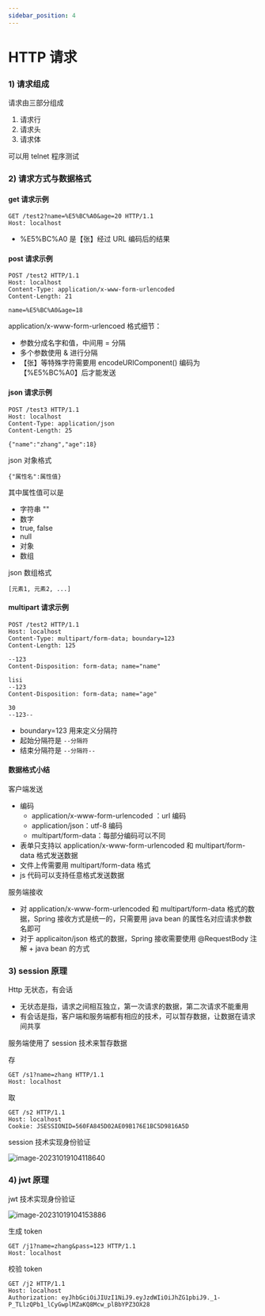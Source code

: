 ```yaml
---
sidebar_position: 4
---
```


# HTTP 请求

### 1) 请求组成

请求由三部分组成

1. 请求行
2. 请求头
3. 请求体

可以用 telnet 程序测试

### 2) 请求方式与数据格式

#### get 请求示例

```
GET /test2?name=%E5%BC%A0&age=20 HTTP/1.1
Host: localhost
```

* %E5%BC%A0 是【张】经过 URL 编码后的结果

#### post 请求示例

```
POST /test2 HTTP/1.1
Host: localhost
Content-Type: application/x-www-form-urlencoded
Content-Length: 21

name=%E5%BC%A0&age=18
```

application/x-www-form-urlencoed 格式细节：

* 参数分成名字和值，中间用 = 分隔
* 多个参数使用 & 进行分隔
* 【张】等特殊字符需要用 encodeURIComponent() 编码为 【%E5%BC%A0】后才能发送



#### json 请求示例

```
POST /test3 HTTP/1.1
Host: localhost
Content-Type: application/json
Content-Length: 25

{"name":"zhang","age":18}
```



json 对象格式

```
{"属性名":属性值}
```

其中属性值可以是

* 字符串 ""
* 数字
* true, false
* null
* 对象
* 数组

json 数组格式

```
[元素1, 元素2, ...]
```



#### multipart 请求示例

```
POST /test2 HTTP/1.1
Host: localhost
Content-Type: multipart/form-data; boundary=123
Content-Length: 125

--123
Content-Disposition: form-data; name="name"

lisi
--123
Content-Disposition: form-data; name="age"

30
--123--
```

* boundary=123 用来定义分隔符
* 起始分隔符是 `--分隔符`
* 结束分隔符是 `--分隔符--`



#### 数据格式小结

客户端发送

* 编码 
  * application/x-www-form-urlencoded ：url 编码
  * application/json：utf-8 编码
  * multipart/form-data：每部分编码可以不同
* 表单只支持以 application/x-www-form-urlencoded 和 multipart/form-data 格式发送数据
* 文件上传需要用 multipart/form-data 格式
* js 代码可以支持任意格式发送数据 

服务端接收

* 对 application/x-www-form-urlencoded 和 multipart/form-data 格式的数据，Spring 接收方式是统一的，只需要用 java bean 的属性名对应请求参数名即可
* 对于 applicaiton/json 格式的数据，Spring 接收需要使用 @RequestBody 注解 + java bean 的方式



### 3) session 原理

Http 无状态，有会话

* 无状态是指，请求之间相互独立，第一次请求的数据，第二次请求不能重用
* 有会话是指，客户端和服务端都有相应的技术，可以暂存数据，让数据在请求间共享

服务端使用了 session 技术来暂存数据

存

```
GET /s1?name=zhang HTTP/1.1
Host: localhost
```

取

```
GET /s2 HTTP/1.1
Host: localhost
Cookie: JSESSIONID=560FA845D02AE09B176E1BC5D9816A5D
```



session 技术实现身份验证

![image-20231019104118640](https://cdn.jsdelivr.net/gh/studio-hu/drawingBed/img/202310191041771.png)







### 4) jwt 原理

jwt 技术实现身份验证

![image-20231019104153886](https://cdn.jsdelivr.net/gh/studio-hu/drawingBed/img/202310191041934.png)

生成 token

```
GET /j1?name=zhang&pass=123 HTTP/1.1
Host: localhost
```

校验 token

```
GET /j2 HTTP/1.1
Host: localhost
Authorization: eyJhbGciOiJIUzI1NiJ9.eyJzdWIiOiJhZG1pbiJ9._1-P_TLlzQPb1_lCyGwplMZaKQ8Mcw_plBbYPZ3OX28
```

